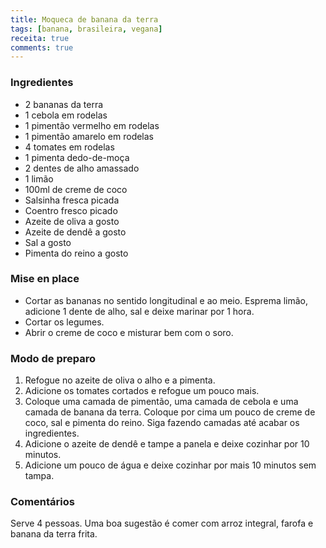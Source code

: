 ```yaml
---
title: Moqueca de banana da terra
tags: [banana, brasileira, vegana]
receita: true
comments: true
---
```


### Ingredientes

- 2 bananas da terra
- 1 cebola em rodelas
- 1 pimentão vermelho em rodelas
- 1 pimentão amarelo em rodelas
- 4 tomates em rodelas
- 1 pimenta dedo-de-moça 
- 2 dentes de alho amassado
- 1 limão
- 100ml de creme de coco
- Salsinha fresca picada
- Coentro fresco picado
- Azeite de oliva a gosto
- Azeite de dendê a gosto
- Sal a gosto
- Pimenta do reino a gosto


### Mise en place

- Cortar as bananas no sentido longitudinal e ao meio. Esprema limão, adicione 1 dente de alho, sal e deixe marinar por 1 hora.
- Cortar os legumes.
- Abrir o creme de coco e misturar bem com o soro.


### Modo de preparo

1. Refogue no azeite de oliva o alho e a pimenta.
2. Adicione os tomates cortados e refogue um pouco mais.
3. Coloque uma camada de pimentão, uma camada de cebola e uma camada de banana da terra. Coloque por cima um pouco de creme de coco, sal e pimenta do reino. Siga fazendo camadas até acabar os ingredientes.
4. Adicione o azeite de dendê e tampe a panela e deixe cozinhar por 10 minutos.
5. Adicione um pouco de água e deixe cozinhar por mais 10 minutos sem tampa.


### Comentários

Serve 4 pessoas. Uma boa sugestão é comer com arroz integral, farofa e banana da terra frita.
